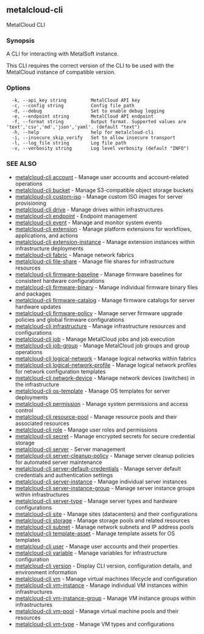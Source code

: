## metalcloud-cli

MetalCloud CLI

### Synopsis

A CLI for interacting with MetalSoft instance.

This CLI requires the correct version of the CLI to be used with the MetalCloud instance of compatible version.

### Options

```
  -k, --api_key string         MetalCloud API key
  -c, --config string          Config file path
  -d, --debug                  Set to enable debug logging
  -e, --endpoint string        MetalCloud API endpoint
  -f, --format string          Output format. Supported values are 'text','csv','md','json','yaml'. (default "text")
  -h, --help                   help for metalcloud-cli
  -i, --insecure_skip_verify   Set to allow insecure transport
  -l, --log_file string        Log file path
  -v, --verbosity string       Log level verbosity (default "INFO")
```

### SEE ALSO

* [metalcloud-cli account](metalcloud-cli_account.md)	 - Manage user accounts and account-related operations
* [metalcloud-cli bucket](metalcloud-cli_bucket.md)	 - Manage S3-compatible object storage buckets
* [metalcloud-cli custom-iso](metalcloud-cli_custom-iso.md)	 - Manage custom ISO images for server provisioning
* [metalcloud-cli drive](metalcloud-cli_drive.md)	 - Manage drives within infrastructures
* [metalcloud-cli endpoint](metalcloud-cli_endpoint.md)	 - Endpoint management
* [metalcloud-cli event](metalcloud-cli_event.md)	 - Manage and monitor system events
* [metalcloud-cli extension](metalcloud-cli_extension.md)	 - Manage platform extensions for workflows, applications, and actions
* [metalcloud-cli extension-instance](metalcloud-cli_extension-instance.md)	 - Manage extension instances within infrastructure deployments
* [metalcloud-cli fabric](metalcloud-cli_fabric.md)	 - Manage network fabrics
* [metalcloud-cli file-share](metalcloud-cli_file-share.md)	 - Manage file shares for infrastructure resources
* [metalcloud-cli firmware-baseline](metalcloud-cli_firmware-baseline.md)	 - Manage firmware baselines for consistent hardware configurations
* [metalcloud-cli firmware-binary](metalcloud-cli_firmware-binary.md)	 - Manage individual firmware binary files and packages
* [metalcloud-cli firmware-catalog](metalcloud-cli_firmware-catalog.md)	 - Manage firmware catalogs for server hardware updates
* [metalcloud-cli firmware-policy](metalcloud-cli_firmware-policy.md)	 - Manage server firmware upgrade policies and global firmware configurations
* [metalcloud-cli infrastructure](metalcloud-cli_infrastructure.md)	 - Manage infrastructure resources and configurations
* [metalcloud-cli job](metalcloud-cli_job.md)	 - Manage MetalCloud jobs and job execution
* [metalcloud-cli job-group](metalcloud-cli_job-group.md)	 - Manage MetalCloud job groups and group operations
* [metalcloud-cli logical-network](metalcloud-cli_logical-network.md)	 - Manage logical networks within fabrics
* [metalcloud-cli logical-network-profile](metalcloud-cli_logical-network-profile.md)	 - Manage logical network profiles for network configuration templates
* [metalcloud-cli network-device](metalcloud-cli_network-device.md)	 - Manage network devices (switches) in the infrastructure
* [metalcloud-cli os-template](metalcloud-cli_os-template.md)	 - Manage OS templates for server deployments
* [metalcloud-cli permission](metalcloud-cli_permission.md)	 - Manage system permissions and access control
* [metalcloud-cli resource-pool](metalcloud-cli_resource-pool.md)	 - Manage resource pools and their associated resources
* [metalcloud-cli role](metalcloud-cli_role.md)	 - Manage user roles and permissions
* [metalcloud-cli secret](metalcloud-cli_secret.md)	 - Manage encrypted secrets for secure credential storage
* [metalcloud-cli server](metalcloud-cli_server.md)	 - Server management
* [metalcloud-cli server-cleanup-policy](metalcloud-cli_server-cleanup-policy.md)	 - Manage server cleanup policies for automated server maintenance
* [metalcloud-cli server-default-credentials](metalcloud-cli_server-default-credentials.md)	 - Manage server default credentials and authentication settings
* [metalcloud-cli server-instance](metalcloud-cli_server-instance.md)	 - Manage individual server instances
* [metalcloud-cli server-instance-group](metalcloud-cli_server-instance-group.md)	 - Manage server instance groups within infrastructures
* [metalcloud-cli server-type](metalcloud-cli_server-type.md)	 - Manage server types and hardware configurations
* [metalcloud-cli site](metalcloud-cli_site.md)	 - Manage sites (datacenters) and their configurations
* [metalcloud-cli storage](metalcloud-cli_storage.md)	 - Manage storage pools and related resources
* [metalcloud-cli subnet](metalcloud-cli_subnet.md)	 - Manage network subnets and IP address pools
* [metalcloud-cli template-asset](metalcloud-cli_template-asset.md)	 - Manage template assets for OS templates
* [metalcloud-cli user](metalcloud-cli_user.md)	 - Manage user accounts and their properties
* [metalcloud-cli variable](metalcloud-cli_variable.md)	 - Manage variables for infrastructure configuration
* [metalcloud-cli version](metalcloud-cli_version.md)	 - Display CLI version, configuration details, and environment information
* [metalcloud-cli vm](metalcloud-cli_vm.md)	 - Manage virtual machines lifecycle and configuration
* [metalcloud-cli vm-instance](metalcloud-cli_vm-instance.md)	 - Manage individual VM instances within infrastructures
* [metalcloud-cli vm-instance-group](metalcloud-cli_vm-instance-group.md)	 - Manage VM instance groups within infrastructures
* [metalcloud-cli vm-pool](metalcloud-cli_vm-pool.md)	 - Manage virtual machine pools and their resources
* [metalcloud-cli vm-type](metalcloud-cli_vm-type.md)	 - Manage VM types and configurations

